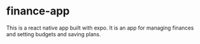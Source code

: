 # finance-app
This is a react native app built with expo.
It is an app for managing finances and setting budgets and saving plans.
